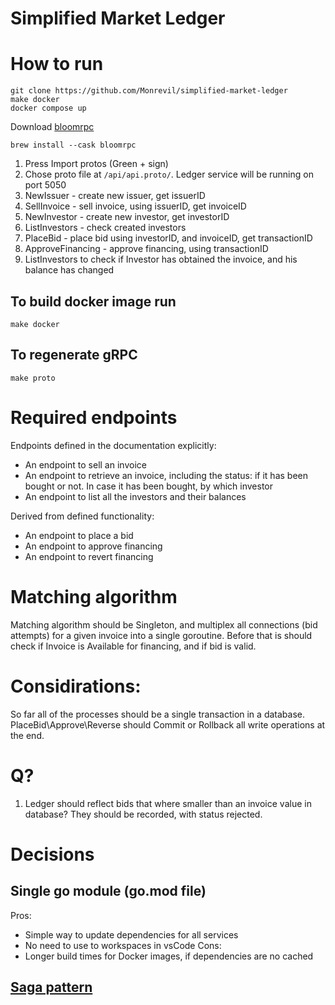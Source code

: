 # Simplified Market Ledger

# How to run

```
git clone https://github.com/Monrevil/simplified-market-ledger
make docker
docker compose up
```

Download [bloomrpc](https://github.com/bloomrpc/bloomrpc)
```
brew install --cask bloomrpc
```
1. Press Import protos (Green + sign) 
2. Chose proto file at `/api/api.proto/`. Ledger service will be running on port 5050
3. NewIssuer - create new issuer, get issuerID
4. SellInvoice - sell invoice, using issuerID, get invoiceID
5. NewInvestor - create new investor, get investorID
6. ListInvestors - check created investors
7. PlaceBid - place bid using investorID, and invoiceID, get transactionID
8. ApproveFinancing - approve financing, using transactionID
9. ListInvestors to check if Investor has obtained the invoice, and his balance has changed

## To build docker image run
```
make docker
```
## To regenerate gRPC
```
make proto
```

# Required endpoints
Endpoints defined in the documentation explicitly:
- An endpoint to sell an invoice
- An endpoint to retrieve an invoice, including the status: if it has been bought or not. In
case it has been bought, by which investor
- An endpoint to list all the investors and their balances

Derived from defined functionality:
- An endpoint to place a bid
- An endpoint to approve financing
- An endpoint to revert financing

# Matching algorithm
Matching algorithm should be Singleton, and multiplex all connections (bid attempts) for a given invoice into a single goroutine. 
Before that is should check if Invoice is Available for financing, and if bid is valid.

# Considirations:
So far all of the processes should be a single transaction in a database.
PlaceBid\Approve\Reverse should Commit or Rollback all write operations at the end.

# Q? 
1. Ledger should reflect bids that where smaller than an invoice value in database? They should be recorded, with status rejected.

# Decisions

## Single go module (go.mod file)
Pros:
- Simple way to update dependencies for all services
- No need to use to workspaces in vsCode
Cons:
- Longer build times for Docker images, if dependencies are no cached

## [Saga pattern](https://microservices.io/patterns/data/saga.html)
